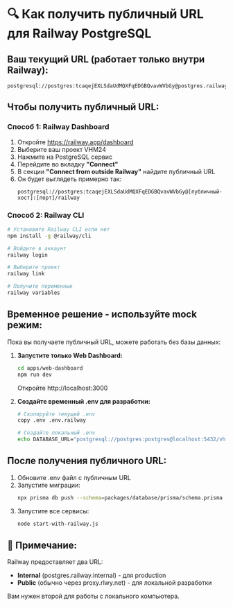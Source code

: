 # 🔍 Как получить публичный URL для Railway PostgreSQL

## Ваш текущий URL (работает только внутри Railway):

```
postgresql://postgres:tcaqejEXLSdaUdMQXFqEDGBQvavWVbGy@postgres.railway.internal:5432/railway
```

## Чтобы получить публичный URL:

### Способ 1: Railway Dashboard

1. Откройте https://railway.app/dashboard
2. Выберите ваш проект VHM24
3. Нажмите на PostgreSQL сервис
4. Перейдите во вкладку **"Connect"**
5. В секции **"Connect from outside Railway"** найдите публичный URL
6. Он будет выглядеть примерно так:
   ```
   postgresql://postgres:tcaqejEXLSdaUdMQXFqEDGBQvavWVbGy@[публичный-хост]:[порт]/railway
   ```

### Способ 2: Railway CLI

```bash
# Установите Railway CLI если нет
npm install -g @railway/cli

# Войдите в аккаунт
railway login

# Выберите проект
railway link

# Получите переменные
railway variables
```

## Временное решение - используйте mock режим:

Пока вы получаете публичный URL, можете работать без базы данных:

1. **Запустите только Web Dashboard:**

   ```bash
   cd apps/web-dashboard
   npm run dev
   ```

   Откройте http://localhost:3000

2. **Создайте временный .env для разработки:**

   ```bash
   # Скопируйте текущий .env
   copy .env .env.railway

   # Создайте локальный .env
   echo DATABASE_URL="postgresql://postgres:postgres@localhost:5432/vhm24" > .env
   ```

## После получения публичного URL:

1. Обновите .env файл с публичным URL
2. Запустите миграции:
   ```bash
   npx prisma db push --schema=packages/database/prisma/schema.prisma
   ```
3. Запустите все сервисы:
   ```bash
   node start-with-railway.js
   ```

## 📝 Примечание:

Railway предоставляет два URL:

- **Internal** (postgres.railway.internal) - для production
- **Public** (обычно через proxy.rlwy.net) - для локальной разработки

Вам нужен второй для работы с локального компьютера.

